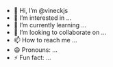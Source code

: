 - 👋 Hi, I’m @vineckjs
- 👀 I’m interested in ...
- 🌱 I’m currently learning ...
- 💞️ I’m looking to collaborate on ...
- 📫 How to reach me ...
- 😄 Pronouns: ...
- ⚡ Fun fact: ...

<!---
vineckjs/vineckjs is a ✨ special ✨ repository because its `README.md` (this file) appears on your GitHub profile.
You can click the Preview link to take a look at your changes.
--->
